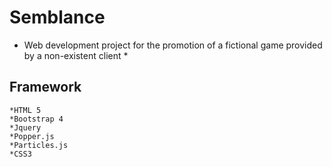 # Semblance

* Web development project for the promotion of a fictional game provided by a non-existent client *

## Framework 

    *HTML 5 
    *Bootstrap 4
    *Jquery 
    *Popper.js
    *Particles.js
    *CSS3 

